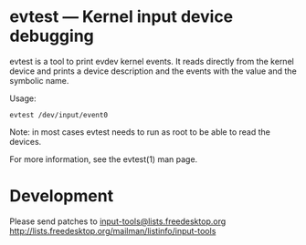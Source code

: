 evtest — Kernel input device debugging
======================================

evtest is a tool to print evdev kernel events. It reads directly from the
kernel device and prints a device description and the events with the value
and the symbolic name.

Usage:

    evtest /dev/input/event0

Note: in most cases evtest needs to run as root to be able to read the
devices.

For more information, see the evtest(1) man page.

Development
==========

Please send patches to input-tools@lists.freedesktop.org
http://lists.freedesktop.org/mailman/listinfo/input-tools
